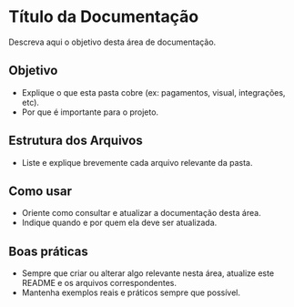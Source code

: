 # Título da Documentação

Descreva aqui o objetivo desta área de documentação.

## Objetivo
- Explique o que esta pasta cobre (ex: pagamentos, visual, integrações, etc).
- Por que é importante para o projeto.

## Estrutura dos Arquivos
- Liste e explique brevemente cada arquivo relevante da pasta.

## Como usar
- Oriente como consultar e atualizar a documentação desta área.
- Indique quando e por quem ela deve ser atualizada.

## Boas práticas
- Sempre que criar ou alterar algo relevante nesta área, atualize este README e os arquivos correspondentes.
- Mantenha exemplos reais e práticos sempre que possível. 
